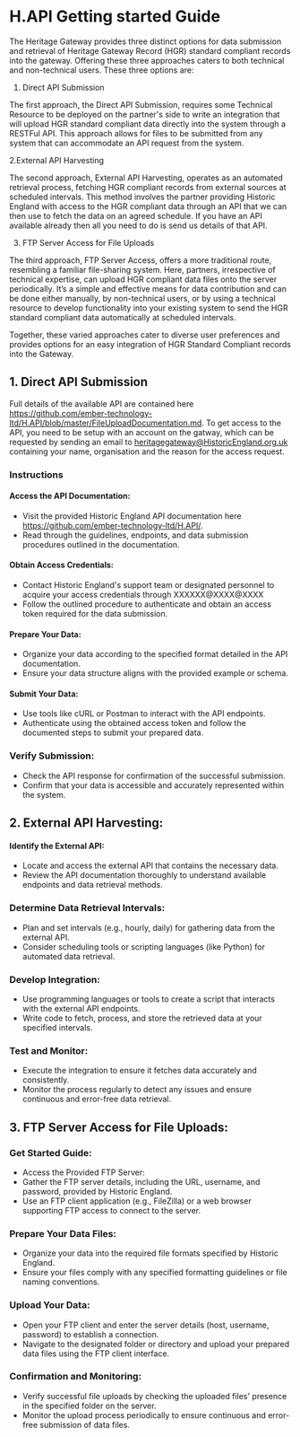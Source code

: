 # H.API Getting started Guide

The Heritage Gateway provides three distinct options for data submission and retrieval of Heritage Gateway Record (HGR) standard compliant records into the gateway. Offering these three approaches caters to both technical and non-technical users. These three options are:

1. Direct API Submission

The first approach, the Direct API Submission, requires some Technical Resource to be deployed on the partner's side to write an integration that will upload HGR standard compliant data directly into the system through a RESTFul API. This approach allows for files to be submitted from any system that can accommodate an API request from the system. 

2.External API Harvesting

The second approach, External API Harvesting, operates as an automated retrieval process, fetching HGR compliant records from external sources at scheduled intervals. This method involves the partner providing Historic England with access to the HGR compliant data through an API that we can then use to fetch the data on an agreed schedule. If you have an API available already then all you need to do is send us details of that API. 

3. FTP Server Access for File Uploads

The third approach, FTP Server Access, offers a more traditional route, resembling a familiar file-sharing system. Here, partners, irrespective of technical expertise, can upload HGR compliant data files onto the server periodically. It’s a simple and effective means for data contribution and can be done either manually, by non-technical users, or by using a technical resource to develop functionality into your existing system to send the HGR standard compliant data automatically at scheduled intervals. 

Together, these varied approaches cater to diverse user preferences and provides options for an easy integration of HGR Standard Compliant records into the Gateway. 

## 1. Direct API Submission

Full details of the available API are contained here https://github.com/ember-technology-ltd/H.API/blob/master/FileUploadDocumentation.md.  To get access to the API, you need to be setup with an account on the gatway, which can be requested by sending an email to heritagegateway@HistoricEngland.org.uk containing your name, organisation and the reason for the access request. 

### Instructions 

#### Access the API Documentation:
+	Visit the provided Historic England API documentation here https://github.com/ember-technology-ltd/H.API/.
+	Read through the guidelines, endpoints, and data submission procedures outlined in the documentation.

#### Obtain Access Credentials:
+	Contact Historic England's support team or designated personnel to acquire your access credentials through XXXXXX@XXXX@XXXX 
+	Follow the outlined procedure to authenticate and obtain an access token required for the data submission.

#### Prepare Your Data:
+	Organize your data according to the specified format detailed in the API documentation.
+	Ensure your data structure aligns with the provided example or schema.

#### Submit Your Data:
+	Use tools like cURL or Postman to interact with the API endpoints.
+	Authenticate using the obtained access token and follow the documented steps to submit your prepared data.

### Verify Submission:
+	Check the API response for confirmation of the successful submission.
+	Confirm that your data is accessible and accurately represented within the system.

## 2. External API Harvesting:

#### Identify the External API:
+	Locate and access the external API that contains the necessary data.
+	Review the API documentation thoroughly to understand available endpoints and data retrieval methods.

### Determine Data Retrieval Intervals:
+ Plan and set intervals (e.g., hourly, daily) for gathering data from the external API.
+ Consider scheduling tools or scripting languages (like Python) for automated data retrieval.

### Develop Integration:
+	Use programming languages or tools to create a script that interacts with the external API endpoints.
+	Write code to fetch, process, and store the retrieved data at your specified intervals.

### Test and Monitor:
+	Execute the integration to ensure it fetches data accurately and consistently.
+	Monitor the process regularly to detect any issues and ensure continuous and error-free data retrieval.

## 3. FTP Server Access for File Uploads:

### Get Started Guide:
+	Access the Provided FTP Server:
+	Gather the FTP server details, including the URL, username, and password, provided by Historic England.
+	Use an FTP client application (e.g., FileZilla) or a web browser supporting FTP access to connect to the server.

### Prepare Your Data Files:
+	Organize your data into the required file formats specified by Historic England.
+	Ensure your files comply with any specified formatting guidelines or file naming conventions.

### Upload Your Data:
+	Open your FTP client and enter the server details (host, username, password) to establish a connection.
+	Navigate to the designated folder or directory and upload your prepared data files using the FTP client interface.

### Confirmation and Monitoring:
+	Verify successful file uploads by checking the uploaded files' presence in the specified folder on the server.
+	Monitor the upload process periodically to ensure continuous and error-free submission of data files.

